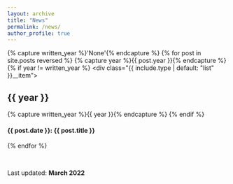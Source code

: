 ```yaml
---
layout: archive
title: "News"
permalink: /news/
author_profile: true
---
```


{% capture written_year %}'None'{% endcapture %}
{% for post in site.posts reversed %}
  {% capture year %}{{ post.year }}{% endcapture %}
  {% if year != written_year %}
    <div class="{{ include.type | default: "list" }}__item">
      <h2 id="{{ year | slugify }}" class="archive__subtitle">{{ year }}</h2>
    </div>
    {% capture written_year %}{{ year }}{% endcapture %}
  {% endif %}
  <div class="{{ include.type | default: "list" }}__item">
    <article class="archive__item" itemscope itemtype="http://schema.org/CreativeWork">
      <h4 class="archive__item-title" itemprop="headline">
        {{ post.date }}: {{ post.title }}
      </h4>
    </article>
  </div>
{% endfor %}

&nbsp;

Last updated: **March 2022**


